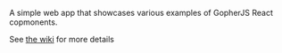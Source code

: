 A simple web app that showcases various examples of GopherJS React copmonents.

See [the wiki](https://github.com/myitcv/gopherjs/wiki) for more details
